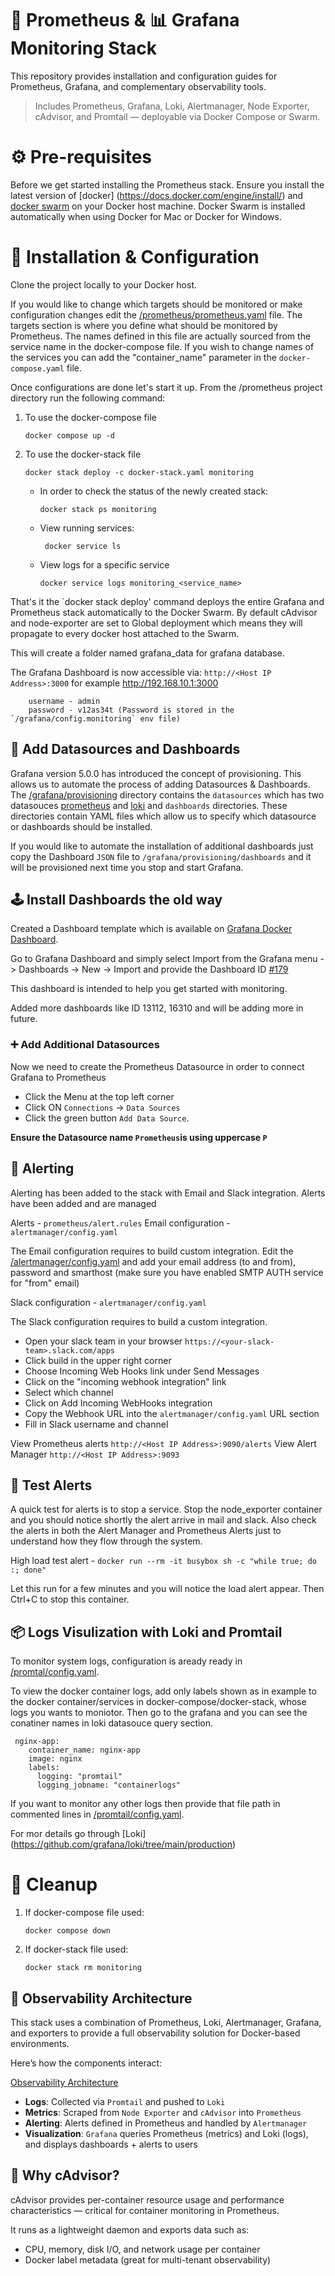 # 📡 Prometheus & 📊 Grafana Monitoring Stack
This repository provides installation and configuration guides for Prometheus, Grafana, and complementary observability tools.

> Includes Prometheus, Grafana, Loki, Alertmanager, Node Exporter, cAdvisor, and Promtail — deployable via Docker Compose or Swarm.



# ⚙️ Pre-requisites
Before we get started installing the Prometheus stack. Ensure you install the latest version of [docker] (https://docs.docker.com/engine/install/) and [docker swarm](https://docs.docker.com/engine/swarm/swarm-tutorial/) on your Docker host machine. Docker Swarm is installed automatically when using Docker for Mac or Docker for Windows.

# 🚀 Installation & Configuration
Clone the project locally to your Docker host.

If you would like to change which targets should be monitored or make configuration changes edit the [/prometheus/prometheus.yaml](prometheus/prometheus.yaml) file. The targets section is where you define what should be monitored by Prometheus. The names defined in this file are actually sourced from the service name in the docker-compose file. If you wish to change names of the services you can add the "container_name" parameter in the `docker-compose.yaml` file.


Once configurations are done let's start it up. From the /prometheus project directory run the following command:

1. To use the docker-compose file

    ```
    docker compose up -d
    ```

2. To use the docker-stack file
    ```
    docker stack deploy -c docker-stack.yaml monitoring
    ```
    * In order to check the status of the newly created stack:
        ```
        docker stack ps monitoring
        ```

    * View running services:
        ```
         docker service ls
        ```
    * View logs for a specific service
        ```
        docker service logs monitoring_<service_name>
        ```

That's it the `docker stack deploy' command deploys the entire Grafana and Prometheus stack automatically to the Docker Swarm. By default cAdvisor and node-exporter are set to Global deployment which means they will propagate to every docker host attached to the Swarm.

This will create a folder named grafana_data for grafana database.

The Grafana Dashboard is now accessible via: `http://<Host IP Address>:3000` for example http://192.168.10.1:3000
```
	username - admin
	password - v12as34t (Password is stored in the `/grafana/config.monitoring` env file)
```
## 📁 Add Datasources and Dashboards
Grafana version 5.0.0 has introduced the concept of provisioning. This allows us to automate the process of adding Datasources & Dashboards. The [/grafana/provisioning](grafana/provisioning) directory contains the `datasources` which has two datasouces [prometheus](grafana/provisioning/datasources/datasource.yaml) and [loki](grafana/provisioning/datasources/ds.yaml) and `dashboards` directories. These directories contain YAML files which allow us to specify which datasource or dashboards should be installed. 

If you would like to automate the installation of additional dashboards just copy the Dashboard `JSON` file to `/grafana/provisioning/dashboards` and it will be provisioned next time you stop and start Grafana.


## 🕹️ Install Dashboards the old way

Created a Dashboard template which is available on [Grafana Docker Dashboard](https://grafana.com/grafana/dashboards/179). 

Go to Grafana Dashboard and simply select Import from the Grafana menu -> Dashboards -> New -> Import and provide the Dashboard ID [#179](https://grafana.com/grafana/dashboards/179)

This dashboard is intended to help you get started with monitoring.

Added more dashboards like ID 13112, 16310 and will be adding more in future.

### ➕ Add Additional Datasources
Now we need to create the Prometheus Datasource in order to connect Grafana to Prometheus 
* Click the Menu at the top left corner 
* Click ON `Connections` -> `Data Sources`
* Click the green button `Add Data Source`.

**Ensure the Datasource name `Prometheus`is using uppercase `P`**


## 🚨 Alerting

Alerting has been added to the stack with Email and Slack integration. Alerts have been added and are managed

Alerts              - `prometheus/alert.rules`
Email configuration - `alertmanager/config.yaml`

The Email configuration requires to build custom integration.
Edit the [/alertmanager/config.yaml](alertmanager/config.yaml) and add your email address (to and from), password and smarthost (make sure you have enabled SMTP AUTH service for "from" email)  

Slack configuration - `alertmanager/config.yaml`

The Slack configuration requires to build a custom integration.
* Open your slack team in your browser `https://<your-slack-team>.slack.com/apps`
* Click build in the upper right corner
* Choose Incoming Web Hooks link under Send Messages
* Click on the "incoming webhook integration" link
* Select which channel
* Click on Add Incoming WebHooks integration
* Copy the Webhook URL into the `alertmanager/config.yaml` URL section
* Fill in Slack username and channel

View Prometheus alerts `http://<Host IP Address>:9090/alerts`
View Alert Manager `http://<Host IP Address>:9093`

## 🧪 Test Alerts

A quick test for alerts is to stop a service. Stop the node_exporter container and you should notice shortly the alert arrive in mail and slack. Also check the alerts in both the Alert Manager and Prometheus Alerts just to understand how they flow through the system.

High load test alert - `docker run --rm -it busybox sh -c "while true; do :; done"`

Let this run for a few minutes and you will notice the load alert appear. Then Ctrl+C to stop this container.


## 📦 Logs Visulization with Loki and Promtail

To monitor system logs, configuration is aready ready in [/promtal/config.yaml](promtail/config.yaml).

To view the docker container logs, add only labels shown as in example to the docker container/services in docker-compose/docker-stack, whose logs you wants to moniotor. Then go to the grafana and you can see the conatiner names in loki datasouce query section.
```
 nginx-app:
    container_name: nginx-app
    image: nginx
    labels:
      logging: "promtail"
      logging_jobname: "containerlogs"
```

If you want to monitor any other logs then provide that file path in commented lines in [/promtail/config.yaml](promtail/config.yaml).

For mor details go through [Loki] (https://github.com/grafana/loki/tree/main/production)

# 🧹 Cleanup
1. If docker-compose file used:
    ```
    docker compose down
    ```
2. If docker-stack file used:
    ```
    docker stack rm monitoring
    ```
## 🧭 Observability Architecture

This stack uses a combination of Prometheus, Loki, Alertmanager, Grafana, and exporters to provide a full observability solution for Docker-based environments.

Here’s how the components interact:

[Observability Architecture](docs/observability.png)

- **Logs**: Collected via `Promtail` and pushed to `Loki`
- **Metrics**: Scraped from `Node Exporter` and `cAdvisor` into `Prometheus`
- **Alerting**: Alerts defined in Prometheus and handled by `Alertmanager`
- **Visualization**: `Grafana` queries Prometheus (metrics) and Loki (logs), and displays dashboards + alerts to users

## 🧠 Why cAdvisor?

cAdvisor provides per-container resource usage and performance characteristics — critical for container monitoring in Prometheus.

It runs as a lightweight daemon and exports data such as:

- CPU, memory, disk I/O, and network usage per container
- Docker label metadata (great for multi-tenant observability)
